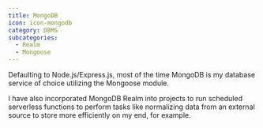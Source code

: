```yaml
---
title: MongoDB
icon: icon-mongodb
category: DBMS
subcategories:
  - Realm
  - Mongoose
---
```

Defaulting to Node.js/Express.js, most of the time MongoDB is my database service of choice utilizing the Mongoose module. 

I have also incorporated MongoDB Realm into projects to run scheduled serverless functions to perform tasks like normalizing data from an external source to store more efficiently on my end, for example.